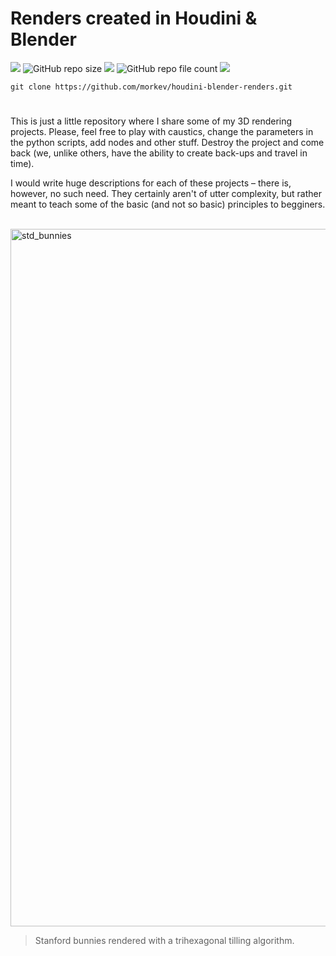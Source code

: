 # Renders created in Houdini & Blender

![](https://img.shields.io/snyk/vulnerabilities/npm/@babel/core?logo=python&logoColor=green)
<img alt="GitHub repo size" src="https://img.shields.io/github/repo-size/morkev/houdini-blender-renders">
![](https://img.shields.io/badge/fun-true-blueviolet)
<img alt="GitHub repo file count" src="https://img.shields.io/github/directory-file-count/morkev/houdini-blender-renders">
![](https://img.shields.io/appveyor/build/gruntjs/grunt)

`git clone https://github.com/morkev/houdini-blender-renders.git`

#

This is just a little repository where I share some of my 3D rendering projects. Please, feel free to play with caustics, change the parameters in the python scripts, add nodes and other stuff. Destroy the project and come back (we, unlike others, have the ability to create back-ups and travel in time).

I would write huge descriptions for each of these projects – there is, however, no such need. They certainly aren't of utter complexity, but rather meant to teach some of the basic (and not so basic) principles to begginers.

<br>

<img width="1116" alt="std_bunnies" src="https://user-images.githubusercontent.com/83437383/149600775-a79c825b-def3-45b4-811b-92e13a6a0da9.png">

> Stanford bunnies rendered with a trihexagonal tilling algorithm.
